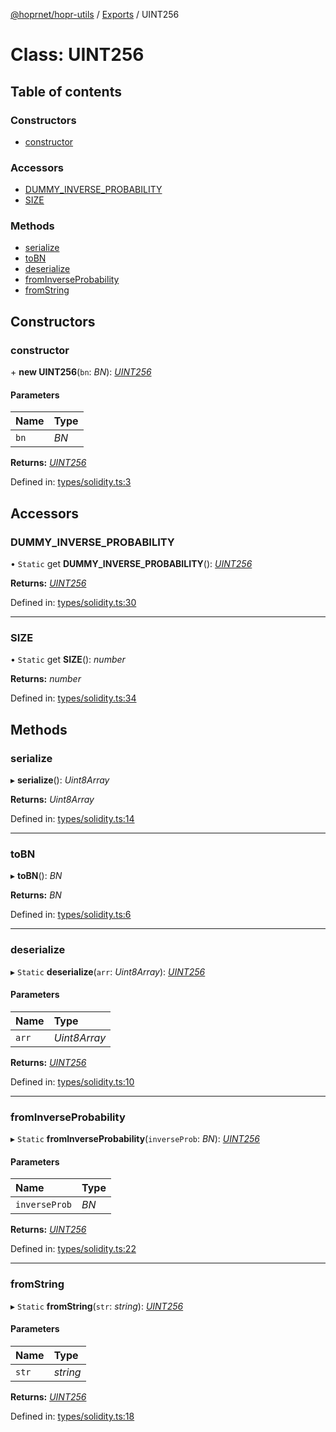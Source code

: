 [@hoprnet/hopr-utils](../README.md) / [Exports](../modules.md) / UINT256

# Class: UINT256

## Table of contents

### Constructors

- [constructor](uint256.md#constructor)

### Accessors

- [DUMMY\_INVERSE\_PROBABILITY](uint256.md#dummy_inverse_probability)
- [SIZE](uint256.md#size)

### Methods

- [serialize](uint256.md#serialize)
- [toBN](uint256.md#tobn)
- [deserialize](uint256.md#deserialize)
- [fromInverseProbability](uint256.md#frominverseprobability)
- [fromString](uint256.md#fromstring)

## Constructors

### constructor

\+ **new UINT256**(`bn`: *BN*): [*UINT256*](uint256.md)

#### Parameters

| Name | Type |
| :------ | :------ |
| `bn` | *BN* |

**Returns:** [*UINT256*](uint256.md)

Defined in: [types/solidity.ts:3](https://github.com/hoprnet/hoprnet/blob/master/packages/utils/src/types/solidity.ts#L3)

## Accessors

### DUMMY\_INVERSE\_PROBABILITY

• `Static` get **DUMMY_INVERSE_PROBABILITY**(): [*UINT256*](uint256.md)

**Returns:** [*UINT256*](uint256.md)

Defined in: [types/solidity.ts:30](https://github.com/hoprnet/hoprnet/blob/master/packages/utils/src/types/solidity.ts#L30)

___

### SIZE

• `Static` get **SIZE**(): *number*

**Returns:** *number*

Defined in: [types/solidity.ts:34](https://github.com/hoprnet/hoprnet/blob/master/packages/utils/src/types/solidity.ts#L34)

## Methods

### serialize

▸ **serialize**(): *Uint8Array*

**Returns:** *Uint8Array*

Defined in: [types/solidity.ts:14](https://github.com/hoprnet/hoprnet/blob/master/packages/utils/src/types/solidity.ts#L14)

___

### toBN

▸ **toBN**(): *BN*

**Returns:** *BN*

Defined in: [types/solidity.ts:6](https://github.com/hoprnet/hoprnet/blob/master/packages/utils/src/types/solidity.ts#L6)

___

### deserialize

▸ `Static` **deserialize**(`arr`: *Uint8Array*): [*UINT256*](uint256.md)

#### Parameters

| Name | Type |
| :------ | :------ |
| `arr` | *Uint8Array* |

**Returns:** [*UINT256*](uint256.md)

Defined in: [types/solidity.ts:10](https://github.com/hoprnet/hoprnet/blob/master/packages/utils/src/types/solidity.ts#L10)

___

### fromInverseProbability

▸ `Static` **fromInverseProbability**(`inverseProb`: *BN*): [*UINT256*](uint256.md)

#### Parameters

| Name | Type |
| :------ | :------ |
| `inverseProb` | *BN* |

**Returns:** [*UINT256*](uint256.md)

Defined in: [types/solidity.ts:22](https://github.com/hoprnet/hoprnet/blob/master/packages/utils/src/types/solidity.ts#L22)

___

### fromString

▸ `Static` **fromString**(`str`: *string*): [*UINT256*](uint256.md)

#### Parameters

| Name | Type |
| :------ | :------ |
| `str` | *string* |

**Returns:** [*UINT256*](uint256.md)

Defined in: [types/solidity.ts:18](https://github.com/hoprnet/hoprnet/blob/master/packages/utils/src/types/solidity.ts#L18)
